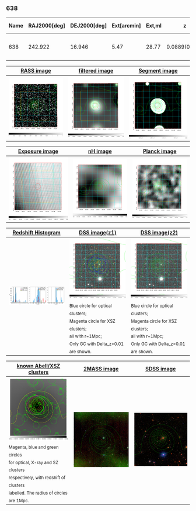<div STYLE="page-break-after: always;"></div>

### 638

|Name|RAJ2000[deg]|DEJ2000[deg] |Ext[arcmin]| Ext,ml | z | z_src| C|GC(XSZ,Delta_z<0.01)| GC(OPT,Delta_z<0.01)|GC| R_sig[arcmin] | R500[arcmin] | R500[Mpc]| CRsig[c/s] | CR500[c/s] |L500[1E44 erg/s]|F500[1E-12 erg/s/cm^2]| M500[1E14 Msun]|Tx[keV]|Cnt_sig|Beta|Rc[arcmin]|Comment|Alias|
|---|---|---|---|---|---|------|---|--------|---------|----------|---|---|---|---|---|---|---|---|---|---|---|---|---|---|
|638| 242.922| 16.946| 5.47| 28.77| 0.0889(0.005)| z1, z_xsz| B| F20| A, N, RM, W| A, F20, N, W| 11.725| 7.498| 0.747| 0.108(0.036)| 0.102(0.034)| 0.356(0.081)| 1.805(0.408)| 1.29(0.15)| 2.58(0.19)| 56.9| 0.845(-0.164+0.109)| 8.387(-1.790+1.375)| -| t280|

|[RASS image](../image/638/638_img.pdf)|[filtered image](../image/638/638_fil.pdf)|[Segment image](../image/638/638_seg.pdf)|
|-------------------|--------------------|-------------------|
| <img src="../image/638/638_img.png" width="300">  | <img src="../image/638/638_fil.png" width="300">   | <img src="../image/638/638_seg.png" width="300">  |

|[Exposure image](../image/638/638_mex.pdf)| [nH image](../image/638/638_nh.pdf)| [Planck image](../image/638/638_p.pdf)|
|-------------------|--------------------|-------------------|
|<img src="../image/638/638_mex.png" width="300">   | <img src="../image/638/638_nh.png" width="300">    | <img src="../image/638/638_p.png" width="300"> |

|[Redshift Histogram](../image/638/638_zg.pdf) | [DSS image(z1)](../image/638/638_dss_z1.pdf)      |  [DSS image(z2)](../image/638/638_dss_z2.pdf)    |
|-------------------|--------------------|-------------------|
|<img src="../image/638/638_zg.png" width="300"> |<img src="../image/638/638_dss_z1.png" width="300"> <sub><br>Blue circle for optical clusters; <br>Magenta circle for XSZ clusters; <br>all with r=1Mpc; <br>Only GC with Delta_z<0.01 are shown. </sub>| <img src="../image/638/638_dss_z2.png" width="300"><sub><br>Blue circle for optical clusters; <br>Magenta circle for XSZ clusters; <br>all with r=1Mpc; <br>Only GC with Delta_z<0.01 are shown. </sub> |

|[known Abell/XSZ clusters](../image/638/638_gc.pdf) | [2MASS image](../image/638/638_2mass.pdf)      |[SDSS image](../image/638/638_sdss.pdf)   |
|-------------------|-------------------|-------------------|
|<img src=../image/638/638_gc.png width="300"> <br><sub>Magenta, blue and green circles <br>for optical, X-ray and SZ clusters <br>respectively, with redshift of clusters <br>labelled. The radius of circles <br>are 1Mpc.</sub>|<img src="../image/638/638_2mass.png" width="300">  | <img src="../image/638/638_sdss.png" width="300">  |





